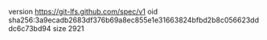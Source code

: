 version https://git-lfs.github.com/spec/v1
oid sha256:3a9ecadb2683df376b69a8ec855e1e31663824bfbd2b8c056623dddc6c73bd94
size 2921
